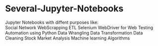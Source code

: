 # Several-Jupyter-Notebooks
Jupyter Notebooks with diffent purposes like:
<br>
Social Network WebScrapping
ETL
Selenium WebDriver for Web Testing Automation using Python
Data Wrangling 
Data Transformation
Data Cleaning
Stock Market Analysis
Machine learning Algorithms
